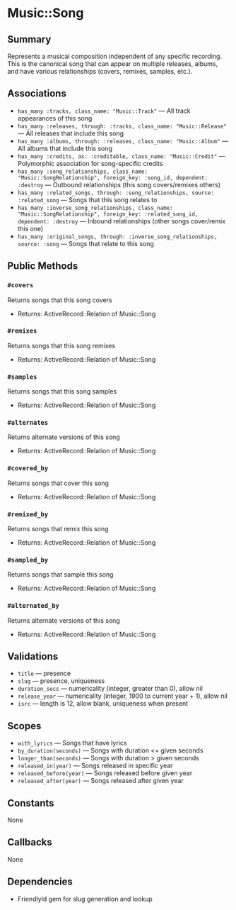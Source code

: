 # Music::Song

## Summary
Represents a musical composition independent of any specific recording. This is the canonical song that can appear on multiple releases, albums, and have various relationships (covers, remixes, samples, etc.).

## Associations
- `has_many :tracks, class_name: "Music::Track"` — All track appearances of this song
- `has_many :releases, through: :tracks, class_name: "Music::Release"` — All releases that include this song
- `has_many :albums, through: :releases, class_name: "Music::Album"` — All albums that include this song
- `has_many :credits, as: :creditable, class_name: "Music::Credit"` — Polymorphic association for song-specific credits
- `has_many :song_relationships, class_name: "Music::SongRelationship", foreign_key: :song_id, dependent: :destroy` — Outbound relationships (this song covers/remixes others)
- `has_many :related_songs, through: :song_relationships, source: :related_song` — Songs that this song relates to
- `has_many :inverse_song_relationships, class_name: "Music::SongRelationship", foreign_key: :related_song_id, dependent: :destroy` — Inbound relationships (other songs cover/remix this one)
- `has_many :original_songs, through: :inverse_song_relationships, source: :song` — Songs that relate to this song

## Public Methods

### `#covers`
Returns songs that this song covers
- Returns: ActiveRecord::Relation of Music::Song

### `#remixes`
Returns songs that this song remixes
- Returns: ActiveRecord::Relation of Music::Song

### `#samples`
Returns songs that this song samples
- Returns: ActiveRecord::Relation of Music::Song

### `#alternates`
Returns alternate versions of this song
- Returns: ActiveRecord::Relation of Music::Song

### `#covered_by`
Returns songs that cover this song
- Returns: ActiveRecord::Relation of Music::Song

### `#remixed_by`
Returns songs that remix this song
- Returns: ActiveRecord::Relation of Music::Song

### `#sampled_by`
Returns songs that sample this song
- Returns: ActiveRecord::Relation of Music::Song

### `#alternated_by`
Returns alternate versions of this song
- Returns: ActiveRecord::Relation of Music::Song

## Validations
- `title` — presence
- `slug` — presence, uniqueness
- `duration_secs` — numericality (integer, greater than 0), allow nil
- `release_year` — numericality (integer, 1900 to current year + 1), allow nil
- `isrc` — length is 12, allow blank, uniqueness when present

## Scopes
- `with_lyrics` — Songs that have lyrics
- `by_duration(seconds)` — Songs with duration <= given seconds
- `longer_than(seconds)` — Songs with duration > given seconds
- `released_in(year)` — Songs released in specific year
- `released_before(year)` — Songs released before given year
- `released_after(year)` — Songs released after given year

## Constants
None

## Callbacks
None

## Dependencies
- FriendlyId gem for slug generation and lookup 